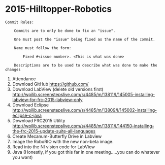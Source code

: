 2015-Hilltopper-Robotics
========================
	Commit Rules:
	
		Commits are to only be done to fix an "issue".
		
		One must post the "issue" being fixed as the name of the commit.
		
		Name must follow the form:
		
			Fixed #<issue number>. <This is what was done>
			
		Descriptions are to be used to describe what was done to make the changes

1. Attendance
2. Download GitHub https://github.com/
3. Download LabView (delete old versions first) http://wpilib.screenstepslive.com/s/4485/m/13811/l/145005-installing-labview-for-frc-2015-labview-only
4. Download Eclipse http://wpilib.screenstepslive.com/s/4485/m/13809/l/145002-installing-eclipse-c-java
5. Download FRC2015 Utility http://wpilib.screenstepslive.com/s/4485/m/13811/l/144150-installing-the-frc-2015-update-suite-all-languages
6. Create Mecanum-Butterfly Drive in Labview
7. Image the RoboRIO with the new non-beta image.
8. Read into the NI vision code for LabView
9. Java (Honestly, if you got this far in one meeting.....you can do whatever you want)

